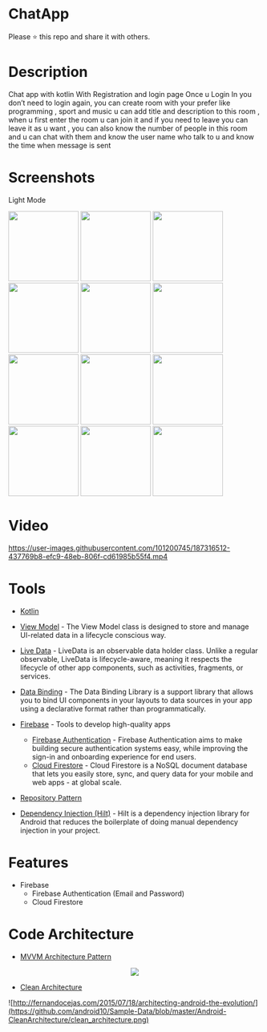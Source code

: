 # ChatApp

Please ⭐️ this repo and share it with others.

# Description
Chat app with kotlin With Registration and login page Once u Login In you don’t need to login again,
you can create room with your prefer like programming , sport and music u can add title and description to this room ,
when u first enter the room u can join it and if you  need to leave you can leave it as u want ,
you can also know the number of people in this room and u can chat with them and know the user name who talk to u and know the time when message is sent 

# Screenshots
Light Mode

<div>
  <img src="https://user-images.githubusercontent.com/101200745/187315970-4963ea62-dcd6-4261-b895-8b81bd3c5f0d.png"  width="140">
  <img src="https://user-images.githubusercontent.com/101200745/187315976-0b3190bb-e688-436a-84fe-8dd368474059.png"  width="140">
  <img src="https://user-images.githubusercontent.com/101200745/187315978-48335ce5-1598-458c-b05f-e2cbb608e16f.png"  width="140">
  <img src="https://user-images.githubusercontent.com/101200745/187315982-a22a62df-2227-4b83-a1f1-1bdddf525bf1.png"  width="140">
  <img src="https://user-images.githubusercontent.com/101200745/187315983-c873d942-1456-4411-82bb-4fe3e2975ca9.png"  width="140">
  <img src="https://user-images.githubusercontent.com/101200745/187315984-b6b68ba2-75b5-4850-acee-c198b78ce94e.png"  width="140">
  <img src="https://user-images.githubusercontent.com/101200745/187315987-0636a355-640e-46bd-bc2f-e2c3b1ffdaab.png"  width="140">
  <img src="https://user-images.githubusercontent.com/101200745/187315999-1e27f3c0-397b-40e4-9629-5f62d1e44c25.png"  width="140">
  <img src="https://user-images.githubusercontent.com/101200745/187316001-7d7db485-213e-4e59-92a0-4d63ab5c4227.png"  width="140">
  <img src="https://user-images.githubusercontent.com/101200745/187316003-1fc051a7-6ee7-42ba-bceb-c300e09f6e7f.png"  width="140">
  <img src="https://user-images.githubusercontent.com/101200745/187316005-4b815858-0e1c-4690-a3ee-1ec9de1ac48c.png"  width="140">
  <img src="https://user-images.githubusercontent.com/101200745/187316009-a0d6a338-b003-4a13-bbd0-4c9c094fc2a0.png"  width="140">

</div>

# Video
https://user-images.githubusercontent.com/101200745/187316512-437769b8-efc9-48eb-806f-cd61985b55f4.mp4


# Tools
* [Kotlin](https://kotlinlang.org/) 
* [View Model](https://bit.ly/3e43P79) - The View Model class is designed to store and manage UI-related data in a lifecycle conscious way.
* [Live Data](https://bit.ly/3KuahQR) - LiveData is an observable data holder class. Unlike a regular observable, LiveData is lifecycle-aware, meaning it respects the lifecycle of other app components, such as activities, fragments, or services.
* [Data Binding](https://bit.ly/3PVsjNc) - The Data Binding Library is a support library that allows you to bind UI components in your layouts to data sources in your app using a declarative format rather than programmatically.
* [Firebase](https://firebase.google.com/docs) - Tools to develop high-quality apps 
  * [Firebase Authentication](https://bit.ly/3RlAfZd) - Firebase Authentication aims to make building secure authentication systems easy, while improving the sign-in and onboarding experience for end users.
  * [Cloud Firestore](https://bit.ly/3RhWqPL) - Cloud Firestore is a NoSQL document database that lets you easily store, sync, and query data for your mobile and web apps - at global scale.
* [Repository Pattern](https://medium.com/swlh/repository-pattern-in-android-c31d0268118c)

* [Dependency Injection (Hilt)](https://developer.android.com/training/dependency-injection/hilt-android) - Hilt is a dependency injection library for Android that reduces the boilerplate of doing manual dependency injection in your project.


# Features
* Firebase
  * Firebase Authentication (Email and Password)
  * Cloud Firestore

# Code Architecture 
* [MVVM Architecture Pattern](https://developer.android.com/jetpack/guide)
<p align="center">

<img src="https://user-images.githubusercontent.com/86564639/166422026-4a5f4f9b-44b6-44c7-b4c6-852be532b41f.png">
</p>

* [Clean Architecture](https://developer.android.com/topic/architecture) 


![http://fernandocejas.com/2015/07/18/architecting-android-the-evolution/](https://github.com/android10/Sample-Data/blob/master/Android-CleanArchitecture/clean_architecture.png)
